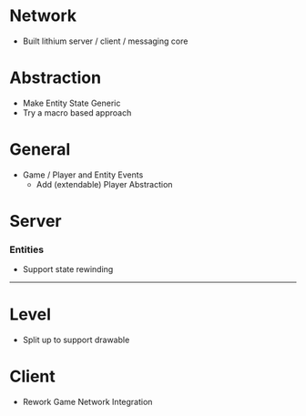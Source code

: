 # Network

- Built lithium server / client / messaging core

# Abstraction

- Make Entity State Generic
- Try a macro based approach

# General

- Game / Player and Entity Events
    - Add (extendable) Player Abstraction

# Server 

### Entities

- Support state rewinding

---------------------------------------------

# Level 

- Split up to support drawable

# Client

- Rework Game Network Integration


